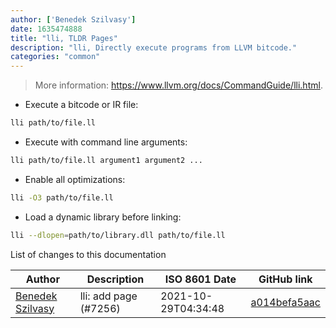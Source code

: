 ```yaml
---
author: ['Benedek Szilvasy']
date: 1635474888
title: "lli, TLDR Pages"
description: "lli, Directly execute programs from LLVM bitcode."
categories: "common"
---
```

> More information: <https://www.llvm.org/docs/CommandGuide/lli.html>.

- Execute a bitcode or IR file:

```bash
lli path/to/file.ll
```

- Execute with command line arguments:

```bash
lli path/to/file.ll argument1 argument2 ...
```

- Enable all optimizations:

```bash
lli -O3 path/to/file.ll
```

- Load a dynamic library before linking:

```bash
lli --dlopen=path/to/library.dll path/to/file.ll
```
List of changes to this documentation


Author | Description | ISO 8601 Date | GitHub link
------|-----|-----|-----
[Benedek Szilvasy](mailto:benedek.szilvasy@gmail.com) | lli: add page (#7256) | 2021-10-29T04:34:48 | [a014befa5aac](https://github.com/tldr-pages/tldr/commit/a014befa5aac83e1941619c0401217032a5b396d)

